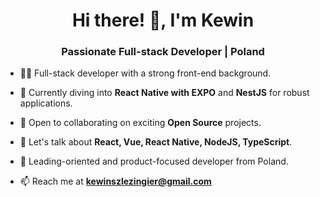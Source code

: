 <h1 align="center">Hi there! 👋, I'm Kewin</h1>
<h3 align="center">Passionate Full-stack Developer | Poland</h3>

- 👨‍💻 Full-stack developer with a strong front-end background.

- 🌱 Currently diving into **React Native with EXPO** and **NestJS** for robust applications.

- 👯 Open to collaborating on exciting **Open Source** projects.

- 💬 Let's talk about **React, Vue, React Native, NodeJS, TypeScript**.

- 🚀 Leading-oriented and product-focused developer from Poland.

- 📫 Reach me at **kewinszlezingier@gmail.com**


